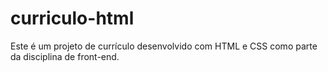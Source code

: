 # curriculo-html
 Este é um projeto de currículo desenvolvido com HTML e CSS como parte da disciplina de front-end. 
